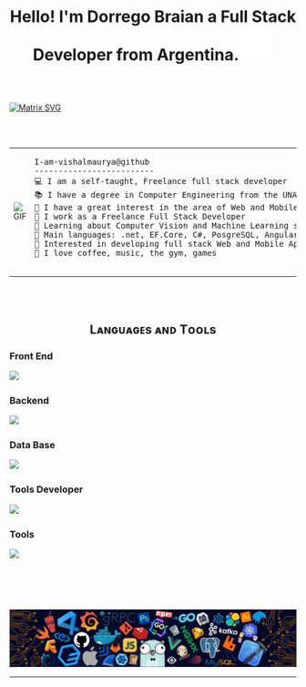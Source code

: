 <h1 align="center">Hello! I'm Dorrego Braian a Full Stack Developer from Argentina.<img src="https://github.com/Kathryn-Jie/Kathryn-Jie/blob/main/wave.gif" width="60px"/></h1>
<br/>
<br/>
  
[![Matrix SVG](https://raw.githubusercontent.com/rodrigograca31/rodrigograca31/master/matrix.svg)](https://www.youtube.com/watch?v=SDkAGkd4NLc) 

<br/>
<br/>

<table>
  <tr>
    <td >
      <img  src="https://media.giphy.com/media/836HiJc7pgzy8iNXCn/giphy.gif" alt="GIF"/>
  </td>
    <td>
      <pre>
I-am-vishalmaurya@github
-------------------------
💻 I am a self-taught, Freelance full stack developer
📚 I have a degree in Computer Engineering from the UNAJ University in Argentina
📝 I have a great interest in the area of ​​Web and Mobile dev and Robotics
🔭 I work as a Freelance Full Stack Developer
🌱 Learning about Computer Vision and Machine Learning stuff
🌟 Main languages: .net, EF.Core, C#, PosgreSQL, Angular
🚩 Interested in developing full stack Web and Mobile Applications
💖 I love coffee, music, the gym, games
      </pre>
    </td>
  </tr>
</table>

<br/>
<br/>

<h2 align="center">Lᴀɴɢᴜᴀɢᴇs ᴀɴᴅ Tᴏᴏʟs</h2> 
<h3>Front End</h3> 
<p>
<img width="450px"  src="https://skillicons.dev/icons?i=html,css,js,ts,jquery,vue,angular&perline=10"  />
</p>
<h3>Backend</h3>
<p>
<img width="200px"  src="https://skillicons.dev/icons?i=cs,dotnet,linq&perline=10"  />
</p>
<h3>Data Base</h3> 
<p>
<img width="200px"  src="https://skillicons.dev/icons?i=postgres,mysql,mongo&perline=10"/>
</p>
<h3>Tools Developer</h3> 
<p>
<img width="450px"  src="https://skillicons.dev/icons?i=visualstudio,vscode,docker,git,github,firebase,bootstrap&perline=10"/>
</p>
<h3>Tools</h3> 
<p>
<img width="200px"  src="https://skillicons.dev/icons?i=discord,linkedin,gmail&perline=10"/>
</p>
<br/>
<br/>

#

![footer](https://github.com/GovindSingh9447/GovindSingh9447/blob/main/WEBP/footer.webp)


-----
